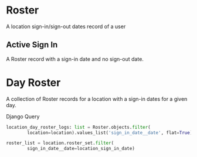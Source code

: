 
# Roster

 A location sign-in/sign-out dates record of a user

## Active Sign In

 A Roster record with a sign-in date and no sign-out date.

# Day Roster

A collection of Roster records for a location with a sign-in dates for a given day.

Django Query

```py
location_day_roster_logs: list = Roster.objects.filter(
        location=location).values_list('sign_in_date__date', flat=True).distinct()
```

```py
roster_list = location.roster_set.filter(
        sign_in_date__date=location_sign_in_date)
```

